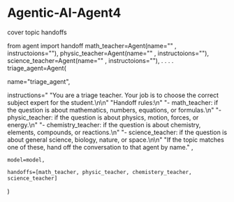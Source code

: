 # Agentic-AI-Agent4
cover topic handoffs

from agent import handoff 
math_teacher=Agent(name="" , instructoions=""),
physic_teacher=Agent(name="" , instructoions=""),
science_teacher=Agent(name="" , instructoions=""),
.
.
.
.
triage_agent=Agent(
  
  name="triage_agent",
  
  instructions=" "You are a triage teacher. Your job is to choose the correct subject expert for the student.\n\n"
        "Handoff rules:\n"
        "- math_teacher: if the question is about mathematics, numbers, equations, or formulas.\n"
        "- physic_teacher: if the question is about physics, motion, forces, or energy.\n"
        "- chemistry_teacher: if the question is about chemistry, elements, compounds, or reactions.\n"
        "- science_teacher: if the question is about general science, biology, nature, or space.\n\n"
        "If the topic matches one of these, hand off the conversation to that agent by name." ,
 
    model=model,
    
    handoffs=[math_teacher, physic_teacher, chemistery_teacher, science_teacher]
)

